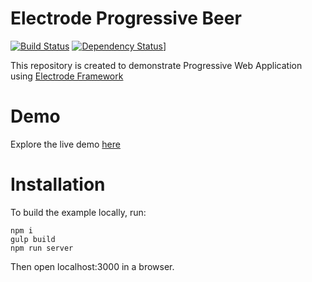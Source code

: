 # Electrode Progressive Beer

[![Build Status][travis-image]][travis-url] [![Dependency Status][daviddm-image]][daviddm-url]]

This repository is created to demonstrate Progressive Web Application using [Electrode Framework](https://github.com/electrode-io)

# Demo
Explore the live demo [here](https://electrode-progressive-beer.herokuapp.com/)

# Installation
To build the example locally, run:
```
npm i
gulp build
npm run server
```
Then open localhost:3000 in a browser.

[travis-image]: https://travis-ci.org/electrode-samples/electrode-progressive-beer.svg?branch=master
[travis-url]: https://travis-ci.org/electrode-samples/electrode-progressive-beer
[daviddm-image]: https://david-dm.org/electrode-samples/electrode-progressive-beer.svg?theme=shields.io
[daviddm-url]: https://david-dm.org/electrode-samples/electrode-progressive-beer
